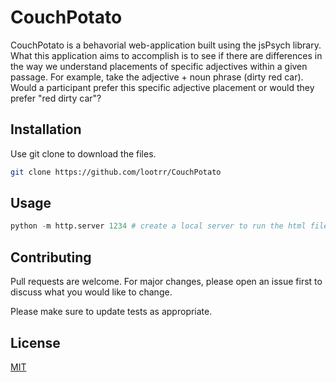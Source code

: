 # CouchPotato

CouchPotato is a behavorial web-application built using the jsPsych library. What this application aims to accomplish is to see if there are differences in the way we understand placements of specific adjectives within a given passage. For example, take the adjective + noun phrase (dirty red car). Would a participant prefer this specific adjective placement or would they prefer "red dirty car"?

## Installation

Use git clone to download the files.

```bash
git clone https://github.com/lootrr/CouchPotato
```

## Usage
```python
python -m http.server 1234 # create a local server to run the html file
```

## Contributing
Pull requests are welcome. For major changes, please open an issue first to discuss what you would like to change.

Please make sure to update tests as appropriate.

## License
[MIT](https://choosealicense.com/licenses/mit/)
